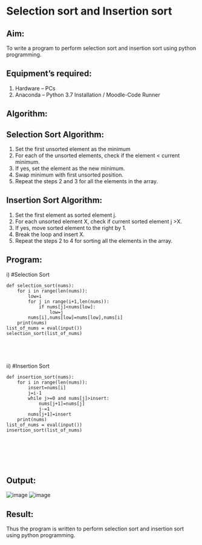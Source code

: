 # Selection sort and Insertion sort
## Aim:
To write a program to perform selection sort and insertion sort using python programming.
## Equipment’s required:
1.	Hardware – PCs
2.	Anaconda – Python 3.7 Installation / Moodle-Code Runner
## Algorithm:
## Selection Sort Algorithm:
1.	Set the first unsorted element as the minimum
2.	For each of the unsorted elements, check if the element < current minimum.
3.	If yes, set the element as the new minimum.
4.	Swap minimum with first unsorted position.
5.	Repeat the steps 2 and 3 for all the elements in the array.
## Insertion Sort Algorithm:
1.	Set the first element as sorted element j.
2.	For each unsorted element X, check if current sorted element j >X.
3.	If yes, move sorted element to the right by 1.
4.	Break the loop and insert X.
5.	Repeat the steps 2 to 4 for sorting all the elements in the array.
## Program:
i)	#Selection Sort
```
def selection_sort(nums):
    for i in range(len(nums)):
        low=i
        for j in range(i+1,len(nums)):
            if nums[j]<nums[low]:
                low=j
        nums[i],nums[low]=nums[low],nums[i]
    print(nums)    
list_of_nums = eval(input())
selection_sort(list_of_nums)





```
ii)	#Insertion Sort
```
def insertion_sort(nums):
    for i in range(len(nums)):
        insert=nums[i]
        j=i-1
        while j>=0 and nums[j]>insert:
            nums[j+1]=nums[j]
            j-=1
        nums[j+1]=insert    
    print(nums)    
list_of_nums = eval(input())
insertion_sort(list_of_nums)







```

## Output:

![image](https://github.com/thenmozhi05/Sorting-Algorithm/assets/140684207/2b06a418-6965-4f9a-939a-3088ad084021)
![image](https://github.com/thenmozhi05/Sorting-Algorithm/assets/140684207/6c4065b6-252c-4267-8509-a02de2383758)



## Result:
Thus the program is written to perform selection sort and insertion sort using python programming.
